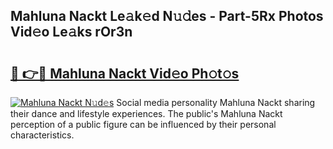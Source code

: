 ## Mahluna Nackt Le𝚊k𝚎d N𝚞𝚍es - Part-5Rx Photos Vid𝚎o Le𝚊ks rOr3n

# <h2><a href="http://fb1fh4.evod.top/?m=Mahluna+Nackt">🔗 👉🔴 Mahluna Nackt Vid𝚎o Ph𝚘t𝚘s</a></h2>

[![Mahluna Nackt N𝚞d𝚎s](https://i.imgur.com/8V9OHl7.gif)](http://fb1fh4.evod.top/?m=Mahluna+Nackt)
Social media personality Mahluna Nackt sharing their dance and lifestyle experiences. The public's Mahluna Nackt perception of a public figure can be influenced by their personal characteristics. 
